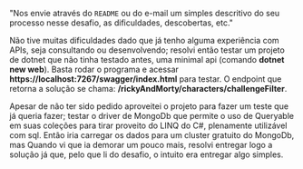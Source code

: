 
"Nos envie através do `README` ou do e-mail um simples descritivo do seu processo nesse desafio, as dificuldades, descobertas, etc."

Não tive muitas dificuldades dado que já tenho alguma experiência com APIs, seja consultando ou desenvolvendo;
resolvi então testar um projeto de dotnet que não tinha testado antes, uma minimal api (comando **dotnet new web**).
Basta rodar o programa e acessar **https://localhost:7267/swagger/index.html** para testar.
O endpoint que retorna a solução se chama: **/rickyAndMorty/characters/challengeFilter**.

Apesar de não ter sido pedido aproveitei o projeto para fazer um teste que já queria fazer; testar o driver de MongoDb que
permite o uso de Queryable em suas coleções para tirar proveito do LINQ do C#, plenamente utilizável com sql.
Então iria carregar os  dados para um cluster gratuito do MongoDb, mas Quando vi que ia demorar um pouco mais, resolvi entregar logo
a solução já que, pelo que li do desafio, o intuito era entregar algo simples.
